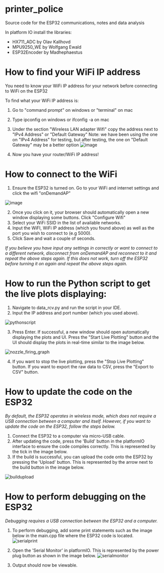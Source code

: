 # printer_police
Source code for the ESP32 communications, notes and data analysis

In platform IO install the libraries:
- HX711_ADC by Olav Kallhovd 
- MPU9250_WE by Wolfgang Ewald
- ESP32Encoder by Madhephaestus 

# How to find your WiFi IP address
You need to know your WiFi IP address for your network before connecting to WiFi on the ESP32

To find what your WiFi IP address is:
1. Go to "command prompt" on windows or "terminal" on mac
2. Type ipconfig on windows or ifconfig -a on mac
3. Under the section "Wireless LAN adapter Wifi" copy the address next to "IPv4 Address" or "Default Gateway"
Note: we have been using the one on "IPv4 Address" for testing, but after testing, the one on "Default Gateway" may be a better option
![image](https://user-images.githubusercontent.com/106965302/174427507-f072d176-7c37-4d25-8e02-430c3db42f92.png)

4. Now you have your router/WiFi IP address!


# How to connect to the WiFi 

1. Ensure the ESP32 is turned on. Go to your WiFi and internet settings and click the wifi "onDemandAP"

![image](https://user-images.githubusercontent.com/106965302/174426112-4ef3007b-5a36-43a9-b5cb-2a858868fdae.png)

2. Once you click on it, your browser should automatically open a new window displaying some buttons. Click "Configure Wifi"
3. Select your WiFi SSID in the list of available networks. 
4. Input the WiFI, WiFi IP address (which you found above) as well as the port you wish to connect to (e.g 5000).
5. Click Save and wait a couple of seconds. 

*If you believe you have input any settings in correctly or want to connect to a different network, disconnect from onDemandAP and reconnect to it and repeat the above steps again. If this does not work, turn off the ESP32 before turning it on again and repeat the above steps again.* 

# How to run the Python script to get the live plots displaying:

1. Navigate to data_rcv.py and run the script in your IDE.
2. Input the IP address and port number (which you used above). 

![pythonscript](https://user-images.githubusercontent.com/42131486/183277694-df89ffd6-5eee-43e7-af2c-59a7eb8a9c1b.PNG)

3. Press Enter. If successful, a new window should open automatically displaying the plots and UI. Press the "Start Live Plotting" button and the UI should display the plots in real-time similar to the image below. 

![nozzle_firing_graph](https://user-images.githubusercontent.com/42131486/183277724-326f91f1-003f-4800-a754-21b5a03ef3d3.PNG)

4. If you want to stop the live plotting, press the "Stop Live Plotting" button. If you want to export the raw data to CSV, press the "Export to CSV" button. 

# How to update the code on the ESP32 

*By default, the ESP32 operates in wireless mode, which does not require a USB connection between a computer and itself. However, if you want to update the code on the ESP32, follow the steps below.*

1. Connect the ESP32 to a computer via micro-USB cable.
2. After updating the code, press the 'Build' button in the platformIO interface to ensure the code compiles correctly. This is represented by the tick in the image below.
3. If the build is successful, you can upload the code onto the ESP32 by pressing the 'Upload' button. This is represented by the arrow next to the build button in the image below. 

![buildupload](https://user-images.githubusercontent.com/42131486/183278157-cb4f4fc8-cca1-4a05-8c76-35bd7fffb8c0.PNG)

# How to perform debugging on the ESP32

*Debugging requires a USB connection between the ESP32 and a computer.* 

1. To perform debugging, add some print statements such as the image below in the main.cpp file where the ESP32 code is located. 
![serialprint](https://user-images.githubusercontent.com/42131486/183277930-b9e97f2f-78b6-44a8-b77c-2531c925b616.PNG)

2. Open the 'Serial Monitor' in platformIO. This is represented by the power plug button as shown in the image below.
![serialmonitor](https://user-images.githubusercontent.com/42131486/183278014-7018200b-79af-4884-93ec-d21e00b032ec.PNG)
 
3. Output should now be viewable. 



